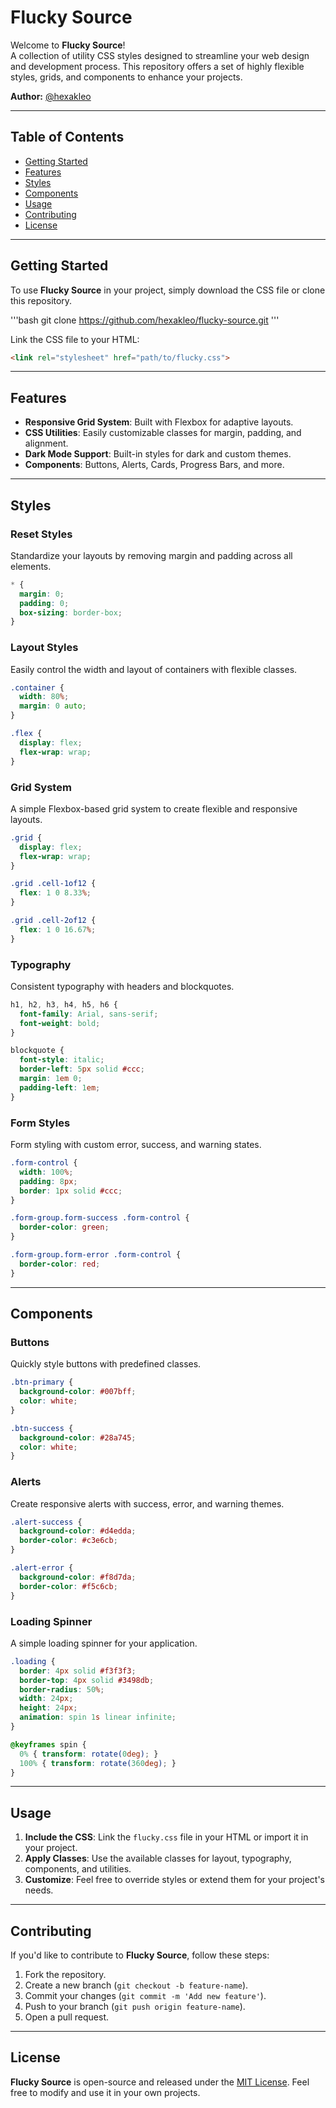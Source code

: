 # Flucky Source

Welcome to **Flucky Source**!  
A collection of utility CSS styles designed to streamline your web design and development process. This repository offers a set of highly flexible styles, grids, and components to enhance your projects.

**Author:** [@hexakleo](https://github.com/hexakleo)

---

## Table of Contents
- [Getting Started](#getting-started)
- [Features](#features)
- [Styles](#styles)
- [Components](#components)
- [Usage](#usage)
- [Contributing](#contributing)
- [License](#license)

---

## Getting Started

To use **Flucky Source** in your project, simply download the CSS file or clone this repository.

'''bash
git clone https://github.com/hexakleo/flucky-source.git
'''

Link the CSS file to your HTML:

```html
<link rel="stylesheet" href="path/to/flucky.css">
```

---

## Features

- **Responsive Grid System**: Built with Flexbox for adaptive layouts.
- **CSS Utilities**: Easily customizable classes for margin, padding, and alignment.
- **Dark Mode Support**: Built-in styles for dark and custom themes.
- **Components**: Buttons, Alerts, Cards, Progress Bars, and more.

---

## Styles

### Reset Styles
Standardize your layouts by removing margin and padding across all elements.

```css
* {
  margin: 0;
  padding: 0;
  box-sizing: border-box;
}
```

### Layout Styles
Easily control the width and layout of containers with flexible classes.

```css
.container {
  width: 80%;
  margin: 0 auto;
}

.flex {
  display: flex;
  flex-wrap: wrap;
}
```

### Grid System
A simple Flexbox-based grid system to create flexible and responsive layouts.

```css
.grid {
  display: flex;
  flex-wrap: wrap;
}

.grid .cell-1of12 {
  flex: 1 0 8.33%;
}

.grid .cell-2of12 {
  flex: 1 0 16.67%;
}
```

### Typography
Consistent typography with headers and blockquotes.

```css
h1, h2, h3, h4, h5, h6 {
  font-family: Arial, sans-serif;
  font-weight: bold;
}

blockquote {
  font-style: italic;
  border-left: 5px solid #ccc;
  margin: 1em 0;
  padding-left: 1em;
}
```

### Form Styles
Form styling with custom error, success, and warning states.

```css
.form-control {
  width: 100%;
  padding: 8px;
  border: 1px solid #ccc;
}

.form-group.form-success .form-control {
  border-color: green;
}

.form-group.form-error .form-control {
  border-color: red;
}
```

---

## Components

### Buttons
Quickly style buttons with predefined classes.

```css
.btn-primary {
  background-color: #007bff;
  color: white;
}

.btn-success {
  background-color: #28a745;
  color: white;
}
```

### Alerts
Create responsive alerts with success, error, and warning themes.

```css
.alert-success {
  background-color: #d4edda;
  border-color: #c3e6cb;
}

.alert-error {
  background-color: #f8d7da;
  border-color: #f5c6cb;
}
```

### Loading Spinner
A simple loading spinner for your application.

```css
.loading {
  border: 4px solid #f3f3f3;
  border-top: 4px solid #3498db;
  border-radius: 50%;
  width: 24px;
  height: 24px;
  animation: spin 1s linear infinite;
}

@keyframes spin {
  0% { transform: rotate(0deg); }
  100% { transform: rotate(360deg); }
}
```

---

## Usage

1. **Include the CSS**: Link the `flucky.css` file in your HTML or import it in your project.
2. **Apply Classes**: Use the available classes for layout, typography, components, and utilities.
3. **Customize**: Feel free to override styles or extend them for your project's needs.

---

## Contributing

If you'd like to contribute to **Flucky Source**, follow these steps:

1. Fork the repository.
2. Create a new branch (`git checkout -b feature-name`).
3. Commit your changes (`git commit -m 'Add new feature'`).
4. Push to your branch (`git push origin feature-name`).
5. Open a pull request.

---

## License

**Flucky Source** is open-source and released under the [MIT License](LICENSE). Feel free to modify and use it in your own projects.
